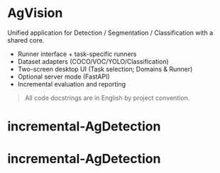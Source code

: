 # AgVision

Unified application for Detection / Segmentation / Classification with a shared core.

- Runner interface + task-specific runners
- Dataset adapters (COCO/VOC/YOLO/Classification)
- Two-screen desktop UI (Task selection; Domains & Runner)
- Optional server mode (FastAPI)
- Incremental evaluation and reporting

> All code docstrings are in English by project convention.
# incremental-AgDetection
# incremental-AgDetection
